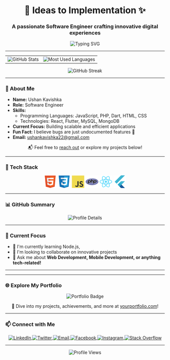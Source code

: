 <h1 align="center">🚀 Ideas to Implementation ✨</h1>

<h3 align="center">A passionate Software Engineer crafting innovative digital experiences</h3>

<p align="center">
  <img src="https://readme-typing-svg.demolab.com?font=Fira+Code&pause=1000&color=F75C7E&center=true&width=435&lines=Full+Stack+Developer;Mobile+App+Developer;Web+Developer;Always+Learning+%26+Improving" alt="Typing SVG" />
</p>

---

<!-- GitHub Stats and Most Used Languages -->
<table align="center">
  <tr>
    <td>
      <img src="https://github-readme-stats.vercel.app/api?username=ushankavishka&show_icons=true&theme=radical" alt="GitHub Stats" />
    </td>
    <td>
      <img src="https://github-readme-stats.vercel.app/api/top-langs/?username=ushankavishka&layout=compact&theme=radical" alt="Most Used Languages" />
    </td>
  </tr>
</table>


<!-- GitHub Streak -->
<p align="center">
  <img src="https://streak-stats.demolab.com/?user=ushankavishka&theme=radical" alt="GitHub Streak" />
</p>


---

### 💫 About Me

- **Name:** Ushan Kavishka  
- **Role:** Software Engineer  
- **Skills:**  
  - Programming Languages: JavaScript, PHP, Dart, HTML, CSS  
  - Technologies: React, Flutter, MySQL, MongoDB  
- **Current Focus:** Building scalable and efficient applications  
- **Fun Fact:** I believe bugs are just undocumented features 🐛  
- **Email:** ushankavishka22@gmail.com
<p align="center">📬 Feel free to <a href="mailto:ushankavishka22@gmail.com">reach out</a> or explore my projects below!</p>

---

### 🚀 Tech Stack
<p align="center">
  <img src="https://raw.githubusercontent.com/devicons/devicon/master/icons/html5/html5-original.svg" alt="HTML5" width="40" height="40" />
  <img src="https://raw.githubusercontent.com/devicons/devicon/master/icons/css3/css3-original.svg" alt="CSS3" width="40" height="40" />
  <img src="https://raw.githubusercontent.com/devicons/devicon/master/icons/javascript/javascript-original.svg" alt="JavaScript" width="40" height="40" />
  <img src="https://raw.githubusercontent.com/devicons/devicon/master/icons/php/php-original.svg" alt="PHP" width="40" height="40" />
  <img src="https://raw.githubusercontent.com/devicons/devicon/master/icons/react/react-original.svg" alt="React" width="40" height="40" />
  <img src="https://raw.githubusercontent.com/devicons/devicon/master/icons/flutter/flutter-original.svg" alt="Flutter" width="40" height="40" />
</p>

---

### 📊 GitHub Summary
<p align="center">
  <img src="https://github-profile-summary-cards.vercel.app/api/cards/profile-details?username=ushankavishka&theme=radical" alt="Profile Details" />
</p>

---

### 🎯 Current Focus
<!-- 🔭 I'm currently working on **[Your Current Project Name]** --> 
- 🌱 I'm currently learning Node.js,   
- 👯 I'm looking to collaborate on innovative projects  
- 💬 Ask me about **Web Development, Mobile Development, or anything tech-related!**

---

---

### 🌐 Explore My Portfolio
<p align="center">
  <a href="https://yourportfolio.com" target="_blank" style="text-decoration: none;">
    <img src="https://img.shields.io/badge/-Visit%20My%20Portfolio-FF5733?style=for-the-badge&logo=google-chrome&logoColor=white" alt="Portfolio Badge" />
  </a>
</p>
<p align="center">
  🚀 Dive into my projects, achievements, and more at <a href="https://yourportfolio.com" target="_blank">yourportfolio.com</a>!
</p>

---

### 📫 Connect with Me
<p align="center">
  <a href="https://linkedin.com/in/ushan-kavishka-a2b5bb334" target="_blank">
    <img align="center" src="https://raw.githubusercontent.com/rahuldkjain/github-profile-readme-generator/master/src/images/icons/Social/linked-in-alt.svg" alt="LinkedIn" height="30" width="40" />
  </a>
  <a href="https://twitter.com/@ushan_gamage" target="_blank">
    <img align="center" src="https://raw.githubusercontent.com/rahuldkjain/github-profile-readme-generator/master/src/images/icons/Social/twitter.svg" alt="Twitter" height="30" width="40" />
  </a>
  <a href="mailto:ushankavishka22@gmail.com" target="_blank">
    <img align="center" src="https://cdn-icons-png.flaticon.com/512/732/732200.png" alt="Email" height="30" width="40" />
  </a>
  <a href="https://facebook.com/YOUR_FACEBOOK_USERNAME" target="_blank">
    <img align="center" src="https://raw.githubusercontent.com/rahuldkjain/github-profile-readme-generator/master/src/images/icons/Social/facebook.svg" alt="Facebook" height="30" width="40" />
  </a>
  <a href="https://instagram.com/YOUR_INSTAGRAM_USERNAME" target="_blank">
    <img align="center" src="https://raw.githubusercontent.com/rahuldkjain/github-profile-readme-generator/master/src/images/icons/Social/instagram.svg" alt="Instagram" height="30" width="40" />
  </a>
  <a href="https://stackoverflow.com/users/YOUR_STACKOVERFLOW_ID" target="_blank">
    <img align="center" src="https://raw.githubusercontent.com/rahuldkjain/github-profile-readme-generator/master/src/images/icons/Social/stack-overflow.svg" alt="Stack Overflow" height="30" width="40" />
  </a>
</p>


---

<p align="center">
  <img src="https://komarev.com/ghpvc/?username=ushankavishka&label=Profile%20views&color=0e75b6&style=flat" alt="Profile Views" />
</p>
